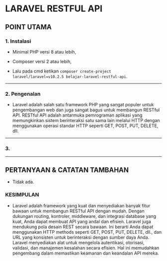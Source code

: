 # LARAVEL RESTFUL API

## POINT UTAMA

### 1. Instalasi

-   Minimal PHP versi 8 atau lebih,

-   Composer versi 2 atau lebih,

-   Lalu pada cmd ketikan `composer create-project laravel/laravel=v10.2.5 belajar-laravel-restful-api`.

---

### 2. Pengenalan

-   Laravel adalah salah satu framework PHP yang sangat populer untuk pengembangan web dan juga sangat bagus untuk membangun RESTful API. RESTful API adalah antarmuka pemrograman aplikasi yang memungkinkan sistem berinteraksi satu sama lain melalui HTTP dengan menggunakan operasi standar HTTP seperti GET, POST, PUT, DELETE, dll.

---

### 3.

---

## PERTANYAAN & CATATAN TAMBAHAN

-   Tidak ada.

### KESIMPULAN

-   Laravel adalah framework yang kuat dan menyediakan banyak fitur bawaan untuk membangun RESTful API dengan mudah. Dengan dukungan routing, kontroler, middleware, dan integrasi database yang kuat, Anda dapat membuat API yang andal dan efisien. Laravel juga mendukung pola desain REST secara bawaan. Ini berarti Anda dapat menggunakan HTTP methods seperti GET, POST, PUT, DELETE, dll., dan URL yang konsisten untuk berinteraksi dengan sumber daya Anda. Laravel menyediakan alat untuk mengelola autentikasi, otorisasi, validasi, dan manajemen kesalahan secara efisien. Hal ini memudahkan pengembang dalam memastikan keamanan dan keandalan API mereka.
